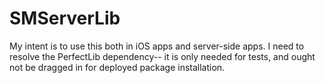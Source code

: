 # SMServerLib

My intent is to use this both in iOS apps and server-side apps. I need to resolve the PerfectLib dependency-- it is only needed for tests, and ought not be dragged in for deployed package installation.
